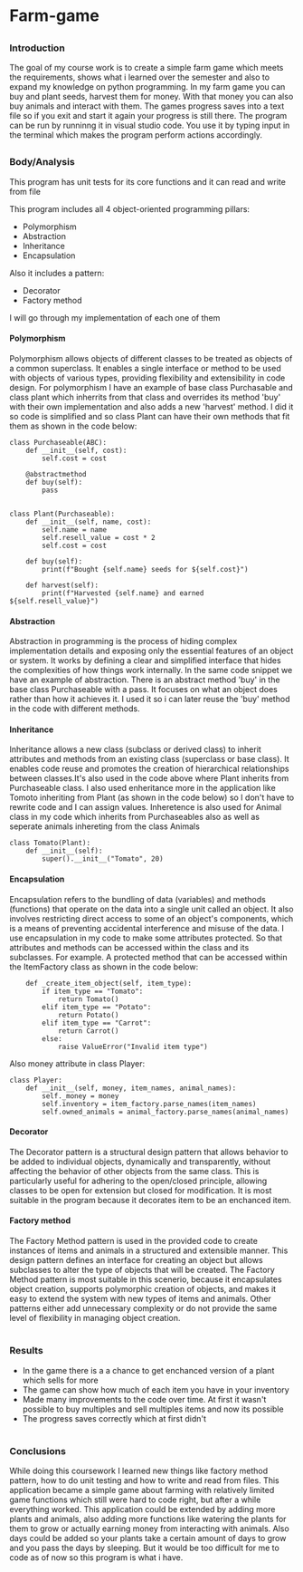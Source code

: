 # Farm-game
##
### Introduction

<p>The goal of my course work is to create a simple farm game which meets the requirements, shows what i learned over the semester and also to expand my knowledge on python programming. In my farm game you can buy and plant seeds, harvest them for money. With that money you can also buy animals and interact with them. The games progress saves into a text file so if you exit and start it again your progress is still there. The program can be run by runninng it in visual studio code. You use it by typing input in the terminal which makes the program perform actions accordingly.<br>

##
### Body/Analysis
<p>This program has unit tests for its core functions and it can read and write from file<br>
<p>This program includes all 4 object-oriented programming pillars:<br>

<ul>
  <li>Polymorphism</li>
  <li>Abstraction</li>
  <li>Inheritance</li>
  <li>Encapsulation</li>
</ul>

Also it includes a pattern:
<ul>
  <li>Decorator</li>
  <li>Factory method</li>
</ul>


I will go through my implementation of each one of them

#### Polymorphism

<p>
Polymorphism allows objects of different classes to be treated as objects of a common superclass. It enables a single interface or method to be used with objects of various types, providing flexibility and extensibility in code design. For polymorphism I have an example of base class Purchasable and class plant which inherrits from that class and overrides its method 'buy' with their own implementation and also adds a new 'harvest' method. I did it so code is simplified and so class Plant can have their own methods that fit them as shown in the code below:<br>

```
class Purchaseable(ABC):
    def __init__(self, cost):
        self.cost = cost

    @abstractmethod
    def buy(self):
        pass


class Plant(Purchaseable):
    def __init__(self, name, cost):
        self.name = name
        self.resell_value = cost * 2
        self.cost = cost

    def buy(self):
        print(f"Bought {self.name} seeds for ${self.cost}")

    def harvest(self):
        print(f"Harvested {self.name} and earned ${self.resell_value}")
```
#### Abstraction
<p>
Abstraction in programming is the process of hiding complex implementation details and exposing only the essential features of an object or system. It works by defining a clear and simplified interface that hides the complexities of how things work internally. In the same code snippet we have an example of abstraction. There is an abstract method 'buy' in the base class Purchaseable with a pass. It focuses on what an object does rather than how it achieves it. I used it so i can later reuse the 'buy' method in the code with different methods.<br>

#### Inheritance
<p>
Inheritance allows a new class (subclass or derived class) to inherit attributes and methods from an existing class (superclass or base class). It enables code reuse and promotes the creation of hierarchical relationships between classes.It's also used in the code above where Plant inherits from Purchaseable class. I also used enheritance more in the application like Tomoto inheriting from Plant (as shown in the code below) so I don't have to rewrite code and I can assign values. Inheretence is also used for Animal class in my code which inherits from Purchaseables also as well as seperate animals inhereting from the class Animals<br>

```
class Tomato(Plant):
    def __init__(self):
        super().__init__("Tomato", 20)
```

#### Encapsulation
<p>Encapsulation refers to the bundling of data (variables) and methods (functions) that operate on the data into a single unit called an object. It also involves restricting direct access to some of an object's components, which is a means of preventing accidental interference and misuse of the data. I use encapsulation in my code to make some attributes protected. So that attributes and methods can be accessed within the class and its subclasses. For example. A protected method that can be accessed within the ItemFactory class as shown in the code below:<br>

```
    def _create_item_object(self, item_type):
        if item_type == "Tomato":
            return Tomato()
        elif item_type == "Potato":
            return Potato()
        elif item_type == "Carrot":
            return Carrot()
        else:
            raise ValueError("Invalid item type")
```
Also money attribute in class Player:

```
class Player:
    def __init__(self, money, item_names, animal_names):
        self._money = money
        self.inventory = item_factory.parse_names(item_names)
        self.owned_animals = animal_factory.parse_names(animal_names)
```

#### Decorator

<p>The Decorator pattern is a structural design pattern that allows behavior to be added to individual objects, dynamically and transparently, without affecting the behavior of other objects from the same class. This is particularly useful for adhering to the open/closed principle, allowing classes to be open for extension but closed for modification. It is most suitable in the program because it decorates item to be an enchanced item.

#### Factory method

<p>The Factory Method pattern is used in the provided code to create instances of items and animals in a structured and extensible manner. This design pattern defines an interface for creating an object but allows subclasses to alter the type of objects that will be created. The Factory Method pattern is most suitable in this scenerio, because it encapsulates object creation, supports polymorphic creation of objects, and makes it easy to extend the system with new types of items and animals. Other patterns either add unnecessary complexity or do not provide the same level of flexibility in managing object creation.<br>

#
### Results
<ul>
  <li>In the game there is a  a chance to get enchanced version of a plant which sells for more</li>
  <li>The game can show how much of each item you have in your inventory</li>
  <li>Made many improvements to the code over time. At first it wasn't possible to buy multiples and sell multiples items and now its possible</li>
  <li>The progress saves correctly which at first didn't</li>
</ul>

#
### Conclusions 
<p>While doing this coursework I learned new things like factory method pattern, how to do unit testing and how to write and read from files. This application became a simple game about farming with relatively limited game functions which still were hard to code right, but after a while everything worked. This application could be extended by adding more plants and animals, also adding more functions like watering the plants for them to grow or actually earning money from interacting with animals. Also days could be added so your plants take a certain amount of days to grow and you pass the days by sleeping. But it would be too difficult for me to code as of now so this program is what i have.<br>
